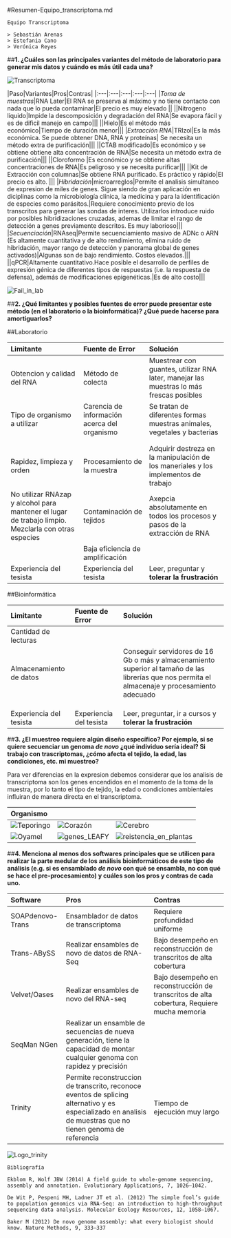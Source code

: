 #Resumen-Equipo_transcriptoma.md 
```
Equipo Transcriptoma

> Sebastián Arenas
> Estefania Cano
> Verónica Reyes
```

##**1. ¿Cuáles son las principales variantes del método de laboratorio para generar mis datos y cuándo es más útil cada una?**

![Transcriptoma](http://neurologiainba.com.ar/inba/wp-content/uploads/2015/07/transcriptoma.jpg "Transcripción") 


|Paso|Variantes|Pros|Contras|
|:---|:---|:---|:---|:---|
|*Toma de muestras*|RNA Later|El RNA se preserva al máximo y no tiene contacto con nada que lo pueda contaminar|El precio es muy elevado ||
||Nitrogeno liquido|Impide la descomposición y degradación del RNA|Se evapora fácil y es de dificil manejo en campo|||
||Hielo|Es el método más económico|Tiempo de duración menor|||
|*Extracción RNA*|TRIzol|Es la más económica. Se puede obtener DNA, RNA y proteínas| Se necesita un método extra de purificación|||
||CTAB modificado|Es económico y se obtiene obtiene alta concentración de RNA|Se necesita un método extra de purificación|||
||Cloroformo |Es económico y se obtiene altas concentraciones de RNA|Es peligroso y se necesita purificar|||
||Kit de Extracción con columnas|Se obtiene RNA purificado. Es práctico y rápido|El precio es alto. |||
|*Hibridación*|microarreglos|Permite el analisis simultaneo de expresion de miles de genes. Sigue siendo de gran aplicación en diciplinas como la microbiología clínica, la medicina  y para la identificación de especies como parásitos.|Requiere conocimiento previo de los transcritos para generar las sondas de interes. Utilizarlos introduce ruido por posibles hibridizaciones cruzadas, ademas de limitar el rango de detección a genes previamente descritos. Es muy laborioso|||
|*Secuenciación*|RNAseq|Permite secuenciamiento masivo de ADNc o ARN (Es altamente cuantitativa y de alto rendimiento, elimina ruido de hibridación, mayor rango de detección y panorama global de genes activados)|Algunas son de bajo rendimiento. Costos elevados.|||
||qPCR|Altamente cuantitativo.Hace posible el desarrollo de perfiles de expresión génica de diferentes tipos de respuestas (i.e. la respuesta de defensa), además de modificaciones epigenéticas.|Es de alto costo|||


![](http://wp.patheos.com.s3.amazonaws.com/blogs/christianpiatt/files/2012/08/lab-accident.jpeg "Fail_in_lab")


##**2. ¿Qué limitantes y posibles fuentes de error puede presentar este método (en el laboratorio o la bioinformática)? ¿Qué puede hacerse para amortiguarlos?**

##Laboratorio

|Limitante|Fuente de Error|Solución|
|:---|:---|:---|
|Obtencion y calidad del RNA|Método de colecta|Muestrear con guantes, utilizar RNA later, manejar las muestras lo más frescas posibles|
|Tipo de organismo a utilizar |Carencia de información acerca del organismo|Se tratan de diferentes formas muestras animales, vegetales y bacterias|
||||
||||
|Rapidez, limpieza y orden|Procesamiento de la muestra|Adquirir destreza en la manipulación de los maneriales y los implementos de trabajo|
|No utilizar RNAzap y alcohol para mantener el lugar de trabajo limpio. Mezclarla con otras especies |Contaminación de tejidos|Axepcia absolutamente en todos los procesos y pasos de la extracción de RNA|
||Baja eficiencia de amplificación||
|Experiencia del tesista|Experiencia del tesista|Leer, preguntar y **tolerar la frustración**|

##Bioinformática


|Limitante|Fuente de Error|Solución|
|:---|:---|:---|
|Cantidad de lecturas |||reads, que varían desde 20 hasta 10,000,000 nucleótidos|Uso eficiente de recursos computacionales
|Almacenamiento de datos| |Conseguir servidores de 16 Gb o más y almacenamiento superior al tamaño de las librerías que nos permita el almacenaje y procesamiento adecuado|
||||
||||
||||
|Experiencia del tesista|Experiencia del tesista|Leer, preguntar, ir a cursos y **tolerar la frustración**|


##**3. ¿El muestreo requiere algún diseño específico? Por ejemplo, si se quiere secuenciar un genoma *de novo* ¿qué individuo sería ideal? Si trabajo con trascriptomas, ¿cómo afecta el tejido, la edad, las condiciones, etc. mi muestreo?**

Para ver diferencias en la expresion debemos considerar que los analisis de transcriptoma son los genes encendidos en el momento de la toma de la muestra, por lo tanto el tipo de tejido, la edad o condiciones ambientales influiran de manera directa en el transcriptoma. 

|Organismo|||
|:---|:---|:---|
|![Teporingo](http://planetatepoztlan.mx/wp-content/uploads/2016/04/conejo-teporingo-foto-google.jpg "Teporingo") |![Corazón](http://respuestas.tips/wp-content/uploads/2013/10/corazon...jpg "Corazón") |![Cerebro](http://www.clikisalud.net/adicciones/images/cerebro02.png "Cerebro")|
|![Oyamel](http://img.botanicayjardines.com/abies-religiosa-22/03-abies-religiosa-vista-superior-medium.jpg "Oyamel")|![genes_LEAFY](http://www.cell.com/cms/attachment/558351/4009570/gr2.jpg "genes_LEAFY")|![reistencia_en_plantas](https://projects.ncsu.edu/project/usda-ne-1013/Burkey.jpg "tolerancia_en_plantas")|



##**4. Menciona al menos dos softwares principales que se utilicen para realizar la parte medular de los análisis bioinformáticos de este tipo de análisis (e.g. si es ensamblado *de novo* con qué se ensambla, no con qué se hace el pre-procesamiento) y cuáles son los pros y contras de cada uno.**

|Software|Pros|Contras|
|:---|:---|:---|
|SOAPdenovo-Trans|Ensamblador de datos de transcriptoma|Requiere profundidad uniforme|
|Trans-ABySS|Realizar ensambles de novo de datos de RNA-Seq|Bajo desempeño en reconstrucción de transcritos de alta cobertura|
|Velvet/Oases|Realizar ensambles de novo del RNA-seq|Bajo desempeño en reconstrucción de transcritos de alta cobertura, Requiere mucha memoria|
|SeqMan NGen|Realizar un ensamble de secuencias de nueva generación, tiene la capacidad de montar cualquier genoma con rapidez y precisión||
|Trinity|Permite reconstruccion de transcrito, reconoce eventos de splicing alternativo y es especializado en analisis de muestras que no tienen genoma de referencia|Tiempo de ejecución muy largo|

![Logo_trinity](https://raw.githubusercontent.com/wiki/trinityrnaseq/trinityrnaseq/images/TrinityCompositeLogo.png "Logo_trinity")


```
Bibliografía

Ekblom R, Wolf JBW (2014) A field guide to whole-genome sequencing, assembly and annotation. Evolutionary Applications, 7, 1026–1042.

De Wit P, Pespeni MH, Ladner JT et al. (2012) The simple fool’s guide to population genomics via RNA-Seq: an introduction to high-throughput sequencing data analysis. Molecular Ecology Resources, 12, 1058–1067.

Baker M (2012) De novo genome assembly: what every biologist should know. Nature Methods, 9, 333–337


```
